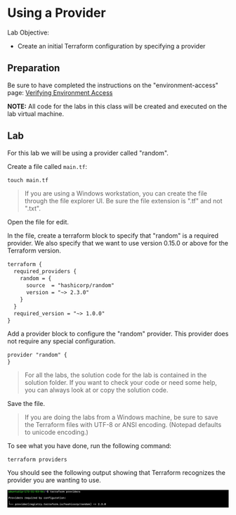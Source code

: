 # Using a Provider

Lab Objective:
- Create an initial Terraform configuration by specifying a provider

## Preparation

Be sure to have completed the instructions on the "environment-access" page: [Verifying Environment Access](../environment-access/environment-access.md)

**NOTE:** All code for the labs in this class will be created and executed on the lab virtual machine.

## Lab

For this lab we will be using a provider called "random".

Create a file called `main.tf`:

```
touch main.tf
```

> If you are using a Windows workstation, you can create the file through the file explorer UI.  Be sure the file extension is ".tf" and not ".txt".

Open the file for edit.

In the file, create a terraform block to specify that "random" is a required provider.  We also specify that we want to use version 0.15.0 or above for the Terraform version.

```
terraform {
  required_providers {
    random = {
      source  = "hashicorp/random"
      version = "~> 2.3.0"
    }
  }
  required_version = "~> 1.0.0"
}
```

Add a provider block to configure the "random" provider. This provider does not require any special configuration.

```
provider "random" {
}
```

> For all the labs, the solution code for the lab is contained in the solution folder.  If you want to check your code or need some help, you can always look at or copy the solution code.

Save the file.

>  If you are doing the labs from a Windows machine, be sure to save the Terraform files with UTF-8 or ANSI encoding. (Notepad defaults to unicode encoding.)

To see what you have done, run the following command:

```
terraform providers
```

You should see the following output showing that Terraform recognizes the provider you are wanting to use.

![Terraform Providers](./images/tf-providers.png "Terraform Providers Output")
